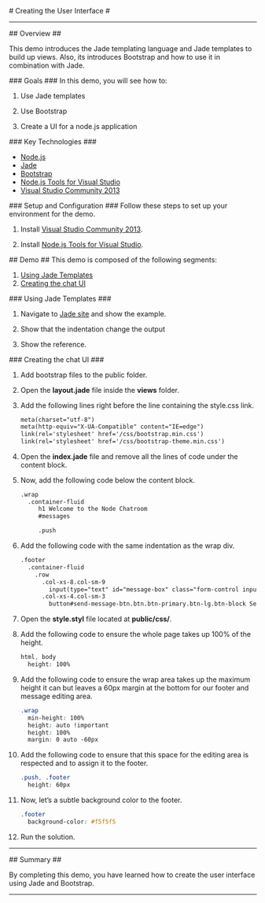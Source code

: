 ﻿<a name="title" />
# Creating the User Interface #

---
<a name="Overview" />
## Overview ##

This demo introduces the Jade templating language and Jade templates to build up views. Also, its introduces Bootstrap and how to use it in combination with Jade.

<a id="goals" />
### Goals ###
In this demo, you will see how to:

1. Use Jade templates

1. Use Bootstrap

1. Create a UI for a node.js application

<a name="technologies" />
### Key Technologies ###

- [Node.js][1]
- [Jade][2]
- [Bootstrap][3]
- [Node.js Tools for Visual Studio][4]
- [Visual Studio Community 2013][5]

[1]: https://nodejs.org/
[2]: http://jade-lang.com/
[3]: http://getbootstrap.com/
[4]: https://www.visualstudio.com/en-us/features/node-js-vs.aspx
[5]: https://www.visualstudio.com/en-us/features/node-js-vs.aspx

<a name="Setup" />
### Setup and Configuration ###
Follow these steps to set up your environment for the demo.

1. Install [Visual Studio Community 2013](https://go.microsoft.com/fwlink/?LinkId=517284).

1. Install [Node.js Tools for Visual Studio](http://aka.ms/getntvs).

<a name="Demo" />
## Demo ##
This demo is composed of the following segments:

1. [Using Jade Templates](#segment1)
1. [Creating the chat UI](#segment2)

<a name="segment1" />
### Using Jade Templates ###

1. Navigate to [Jade site](http://jade-lang.com/) and show the example.

1. Show that the indentation change the output

1. Show the reference.

<a name="segment2" />
### Creating the chat UI ###

1. Add bootstrap files to the public folder.

1. Open the **layout.jade** file inside the **views** folder.

1. Add the following lines right before the line containing the style.css link.

	````HTML
	meta(charset="utf-8")
	meta(http-equiv="X-UA-Compatible" content="IE=edge")
	link(rel='stylesheet' href='/css/bootstrap.min.css')
	link(rel='stylesheet' href='/css/bootstrap-theme.min.css')
	````

1. Open the **index.jade** file and remove all the lines of code under the content block.

1. Now, add the following code below the content block.

	````HTML
	.wrap
	  .container-fluid
		 h1 Welcome to the Node Chatroom
		 #messages

		 .push
	````

1. Add the following code with the same indentation as the wrap div.

	````HTML
	.footer
	  .container-fluid
	    .row
	      .col-xs-8.col-sm-9
	        input(type="text" id="message-box" class="form-control input-lg" placeholder="Write a message here..." rows="3")
	      .col-xs-4.col-sm-3
	        button#send-message-btn.btn.btn-primary.btn-lg.btn-block Send Message
	````

1. Open the **style.styl** file located at **public/css/**.

1. Add the following code to ensure the whole page takes up 100% of the height.

	````CSS
	html, body
	  height: 100%
	````

1. Add the following code to ensure the wrap area takes up the maximum height it can but leaves a 60px margin at the bottom for our footer and message editing area.

	````CSS
	.wrap 
	  min-height: 100%
	  height: auto !important
	  height: 100%
	  margin: 0 auto -60px
	````

1. Add the following code  to ensure that this space for the editing area is respected and to assign it to the footer.

	````CSS
	.push, .footer 
	  height: 60px
	````

1. Now, let’s a subtle background color to the footer.

	````CSS
	.footer
	  background-color: #f5f5f5
	````

1. Run the solution.

---

<a name="summary" />
## Summary ##

By completing this demo, you have learned how to create the user interface using Jade and Bootstrap.

---
